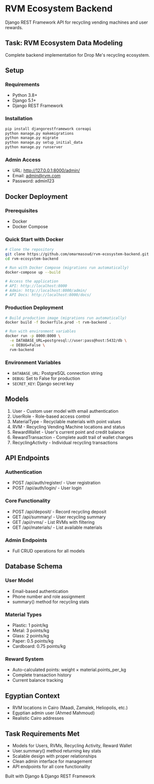 # RVM Ecosystem Backend

Django REST Framework API for recycling vending machines and user rewards.

## Task: RVM Ecosystem Data Modeling

Complete backend implementation for Drop Me's recycling ecosystem.

## Setup

### Requirements
- Python 3.8+
- Django 5.1+
- Django REST Framework

### Installation
```bash
pip install djangorestframework coreapi
python manage.py makemigrations
python manage.py migrate
python manage.py setup_initial_data
python manage.py runserver
```

### Admin Access
- URL: http://127.0.0.1:8000/admin/
- Email: admin@rvm.com
- Password: admin123

## Docker Deployment

### Prerequisites
- Docker
- Docker Compose

### Quick Start with Docker
```bash
# Clone the repository
git clone https://github.com/omarmasoud/rvm-ecosystem-backend.git
cd rvm-ecosystem-backend

# Run with Docker Compose (migrations run automatically)
docker-compose up --build

# Access the application
# API: http://localhost:8000
# Admin: http://localhost:8000/admin/
# API Docs: http://localhost:8000/docs/
```

### Production Deployment
```bash
# Build production image (migrations run automatically)
docker build -f Dockerfile.prod -t rvm-backend .

# Run with environment variables
docker run -p 8000:8000 \
  -e DATABASE_URL=postgresql://user:pass@host:5432/db \
  -e DEBUG=False \
  rvm-backend
```

### Environment Variables
- `DATABASE_URL`: PostgreSQL connection string
- `DEBUG`: Set to False for production
- `SECRET_KEY`: Django secret key

## Models

1. User - Custom user model with email authentication
2. UserRole - Role-based access control
3. MaterialType - Recyclable materials with point values
4. RVM - Recycling Vending Machine locations and status
5. RewardWallet - User's current point and credit balance
6. RewardTransaction - Complete audit trail of wallet changes
7. RecyclingActivity - Individual recycling transactions

## API Endpoints

### Authentication
- POST /api/auth/register/ - User registration
- POST /api/auth/login/ - User login

### Core Functionality
- POST /api/deposit/ - Record recycling deposit
- GET /api/summary/ - User recycling summary
- GET /api/rvms/ - List RVMs with filtering
- GET /api/materials/ - List available materials

### Admin Endpoints
- Full CRUD operations for all models

## Database Schema

### User Model
- Email-based authentication
- Phone number and role assignment
- summary() method for recycling stats

### Material Types
- Plastic: 1 point/kg
- Metal: 3 points/kg  
- Glass: 2 points/kg
- Paper: 0.5 points/kg
- Cardboard: 0.75 points/kg

### Reward System
- Auto-calculated points: weight × material.points_per_kg
- Complete transaction history
- Current balance tracking

## Egyptian Context

- RVM locations in Cairo (Maadi, Zamalek, Heliopolis, etc.)
- Egyptian admin user (Ahmed Mahmoud)
- Realistic Cairo addresses

## Task Requirements Met

- Models for Users, RVMs, Recycling Activity, Reward Wallet
- User.summary() method returning key stats
- Scalable design with proper relationships
- Clean admin interface for management
- API endpoints for all core functionality

Built with Django & Django REST Framework 
